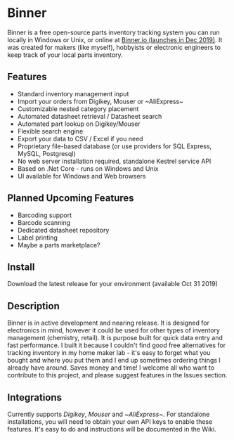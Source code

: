 # Binner
Binner is a free open-source parts inventory tracking system you can run locally in Windows or Unix, or online at [Binner.io (launches in Dec 2019)](http://binner.io). It was created for makers (like myself), hobbyists or electronic engineers to keep track of your local parts inventory.

## Features
* Standard inventory management input
* Import your orders from Digikey, Mouser or ~AliExpress~
* Customizable nested category placement
* Automated datasheet retrieval / Datasheet search
* Automated part lookup on Digikey/Mouser
* Flexible search engine
* Export your data to CSV / Excel if you need
* Proprietary file-based database (or use providers for SQL Express, MySQL, Postgresql)
* No web server installation required, standalone Kestrel service API
* Based on .Net Core - runs on Windows and Unix
* UI available for Windows and Web browsers

## Planned Upcoming Features
* Barcoding support
* Barcode scanning
* Dedicated datasheet repository
* Label printing
* Maybe a parts marketplace?

## Install

Download the latest release for your environment (available Oct 31 2019)

## Description

Binner is in active development and nearing release. It is designed for electronics in mind, however it could be used for other types of inventory management (chemistry, retail). It is purpose built for quick data entry and fast performance. I built it because I couldn't find good free alternatives for tracking inventory in my home maker lab - it's easy to forget what you bought and where you put them and I end up sometimes ordering things I already have around. Saves money and time! I welcome all who want to contribute to this project, and please suggest features in the Issues section.

## Integrations

Currently supports _Digikey_, _Mouser_ and ~_AliExpress_~. For standalone installations, you will need to obtain your own API keys to enable these features. It's easy to do and instructions will be documented in the Wiki.
